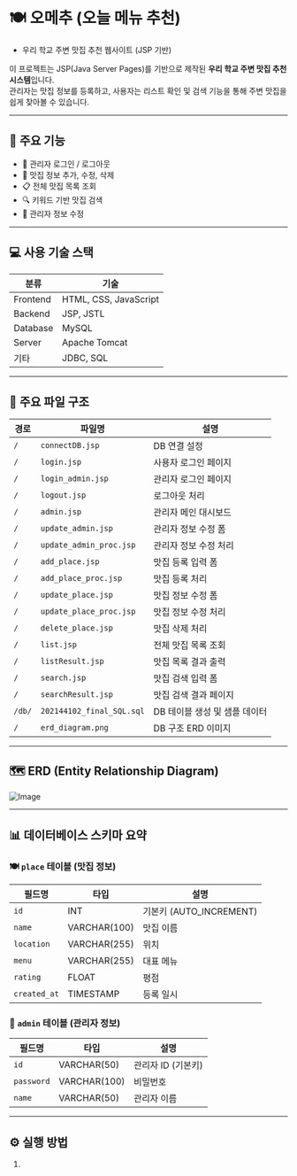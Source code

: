 # 🍽️ 오메추 (오늘 메뉴 추천) 
- 우리 학교 주변 맛집 추천 웹사이트 (JSP 기반)

이 프로젝트는 JSP(Java Server Pages)를 기반으로 제작된 **우리 학교 주변 맛집 추천 시스템**입니다.  
관리자는 맛집 정보를 등록하고, 사용자는 리스트 확인 및 검색 기능을 통해 주변 맛집을 쉽게 찾아볼 수 있습니다.

---

## 📌 주요 기능

- 🔐 관리자 로그인 / 로그아웃
- 🧾 맛집 정보 추가, 수정, 삭제
- 📋 전체 맛집 목록 조회
- 🔍 키워드 기반 맛집 검색
- 👤 관리자 정보 수정

---

## 💻 사용 기술 스택

| 분류 | 기술 |
|------|------|
| Frontend | HTML, CSS, JavaScript |
| Backend | JSP, JSTL |
| Database | MySQL |
| Server | Apache Tomcat |
| 기타 | JDBC, SQL |

---

## 📁 주요 파일 구조

| 경로 | 파일명 | 설명 |
|------|--------|------|
| `/` | `connectDB.jsp` | DB 연결 설정 |
| `/` | `login.jsp` | 사용자 로그인 페이지 |
| `/` | `login_admin.jsp` | 관리자 로그인 페이지 |
| `/` | `logout.jsp` | 로그아웃 처리 |
| `/` | `admin.jsp` | 관리자 메인 대시보드 |
| `/` | `update_admin.jsp` | 관리자 정보 수정 폼 |
| `/` | `update_admin_proc.jsp` | 관리자 정보 수정 처리 |
| `/` | `add_place.jsp` | 맛집 등록 입력 폼 |
| `/` | `add_place_proc.jsp` | 맛집 등록 처리 |
| `/` | `update_place.jsp` | 맛집 정보 수정 폼 |
| `/` | `update_place_proc.jsp` | 맛집 정보 수정 처리 |
| `/` | `delete_place.jsp` | 맛집 삭제 처리 |
| `/` | `list.jsp` | 전체 맛집 목록 조회 |
| `/` | `listResult.jsp` | 맛집 목록 결과 출력 |
| `/` | `search.jsp` | 맛집 검색 입력 폼 |
| `/` | `searchResult.jsp` | 맛집 검색 결과 페이지 |
| `/db/` | `202144102_final_SQL.sql` | DB 테이블 생성 및 샘플 데이터 |
| `/` | `erd_diagram.png` | DB 구조 ERD 이미지 |

---

## 🗺️ ERD (Entity Relationship Diagram)

![Image](https://github.com/user-attachments/assets/19483602-de26-4d4b-aaa2-a93252d4c513)

---

## 📊 데이터베이스 스키마 요약

### 🍽️ `place` 테이블 (맛집 정보)

| 필드명 | 타입 | 설명 |
|--------|------|------|
| `id` | INT | 기본키 (AUTO_INCREMENT) |
| `name` | VARCHAR(100) | 맛집 이름 |
| `location` | VARCHAR(255) | 위치 |
| `menu` | VARCHAR(255) | 대표 메뉴 |
| `rating` | FLOAT | 평점 |
| `created_at` | TIMESTAMP | 등록 일시 |

### 👤 `admin` 테이블 (관리자 정보)

| 필드명 | 타입 | 설명 |
|--------|------|------|
| `id` | VARCHAR(50) | 관리자 ID (기본키) |
| `password` | VARCHAR(100) | 비밀번호 |
| `name` | VARCHAR(50) | 관리자 이름 |

---

## ⚙️ 실행 방법

1.
